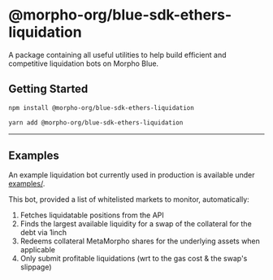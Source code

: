 # @morpho-org/blue-sdk-ethers-liquidation

A package containing all useful utilities to help build efficient and competitive liquidation bots on Morpho Blue.

## Getting Started

```bash
npm install @morpho-org/blue-sdk-ethers-liquidation
```

```bash
yarn add @morpho-org/blue-sdk-ethers-liquidation
```

---

## Examples

An example liquidation bot currently used in production is available under [examples/](./examples/).

This bot, provided a list of whitelisted markets to monitor, automatically:

1. Fetches liquidatable positions from the API
2. Finds the largest available liquidity for a swap of the collateral for the debt via 1inch
3. Redeems collateral MetaMorpho shares for the underlying assets when applicable
4. Only submit profitable liquidations (wrt to the gas cost & the swap's slippage)
